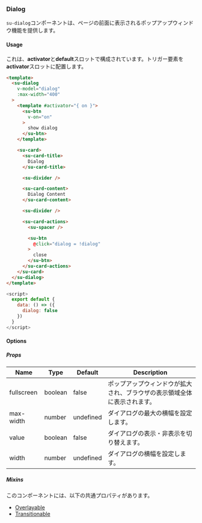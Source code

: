 ### Dialog

`su-dialog`コンポーネントは、ページの前面に表示されるポップアップウィンドウ機能を提供します。

<su-divider class="mb-8" />

#### Usage

これは、**activator**と**default**スロットで構成されています。トリガー要素を**activator**スロットに配置します。

```html
<template>
  <su-dialog
    v-model="dialog"
    :max-width="400"
  >
    <template #activator="{ on }">
      <su-btn
        v-on="on"
      >
        show dialog
      </su-btn>
    </template>

    <su-card>
      <su-card-title>
        Dialog
      </su-card-title>

      <su-divider />

      <su-card-content>
        Dialog Content
      </su-card-content>

      <su-divider />

      <su-card-actions>
        <su-spacer />

        <su-btn
          @click="dialog = !dialog"
        >
          close
        </su-btn>
      </su-card-actions>
    </su-card>
  </su-dialog>
</template>
```

```js
<script>
  export default {
    data: () => ({
      dialog: false
    })
  }
</script>
```

#### Options

<sample class="mb-4" />

##### Props

|Name|Type|Default|Description|
|----|----|-------|-----------|
|fullscreen|boolean|false|ポップアップウィンドウが拡大され、ブラウザの表示領域全体に表示されます。|
|max-width|number|undefined|ダイアログの最大の横幅を設定します。|
|value|boolean|false|ダイアログの表示・非表示を切り替えます。|
|width|number|undefined|ダイアログの横幅を設定します。|

##### Mixins

このコンポーネントには、以下の共通プロパティがあります。

- [Overlayable](../internals/mixins#Overlayable)
- [Transitionable](../internals/mixins#Transitionable)